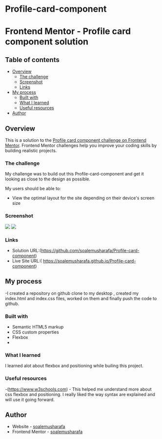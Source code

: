 # Profile-card-component

# Frontend Mentor - Profile card component solution


## Table of contents

- [Overview](#overview)
  - [The challenge](#the-challenge)
  - [Screenshot](#screenshot)
  - [Links](#links)
- [My process](#my-process)
  - [Built with](#built-with)
  - [What I learned](#what-i-learned)
  - [Useful resources](#useful-resources)
- [Author](#author)


## Overview
This is a solution to the [Profile card component challenge on Frontend Mentor](https://www.frontendmentor.io/challenges/profile-card-component-cfArpWshJ). Frontend Mentor challenges help you improve your coding skills by building realistic projects. 

### The challenge

My challenge was to build out this Profile-card-component and get it looking as close to the design as possible.

My users should be able to:

- View the optimal layout for the site depending on their device's screen size
  
### Screenshot

![](https://github.com/soalemusharafa/Profile-card-component/blob/main/Screenshots/Screenshot%202021-07-28%20at%2014-45-29%20profile-card.png)
![](https://github.com/soalemusharafa/Profile-card-component/blob/main/Screenshots/Screenshot%202021-07-28%20at%2014-46-11%20profile-card.png)



### Links

- Solution URL:(https://github.com/soalemusharafa/Profile-card-component)
- Live Site URL:( https://soalemusharafa.github.io/Profile-card-component)

## My process
-I created a repository on github clone to my desktop , created my index.html and index.css files, worked on them and finally push the code to github.

### Built with

- Semantic HTML5 markup
- CSS custom properties
- Flexbox
- 

### What I learned

I learned alot about  flexbox and positioning while builing this project. 




### Useful resources

-(https://www.w3schools.com) - This helped me understand more about css flexbox and positioning. I really liked the way syntax are explained and will use it going forward.


## Author

- Website - [soalemusharafa](https://github.com/soalemusharafa)
- Frontend Mentor - [soalemusharafa](https://www.frontendmentor.io/profile/soalemusharafa)


